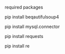 required packages 

pip install beqautifulsoup4

pip install mysql.connector

pip install requests

pip install re

